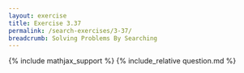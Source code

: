 ```yaml
---
layout: exercise
title: Exercise 3.37
permalink: /search-exercises/3-37/
breadcrumb: Solving Problems By Searching
---
```


{% include mathjax_support %}
{% include_relative question.md %}
